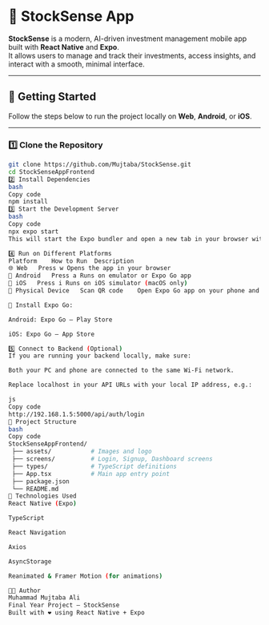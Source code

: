 # 📱 StockSense App

**StockSense** is a modern, AI-driven investment management mobile app built with **React Native** and **Expo**.  
It allows users to manage and track their investments, access insights, and interact with a smooth, minimal interface.  

---

## 🚀 Getting Started

Follow the steps below to run the project locally on **Web**, **Android**, or **iOS**.

---

### 1️⃣ Clone the Repository

```bash
git clone https://github.com/Mujtaba/StockSense.git
cd StockSenseAppFrontend
2️⃣ Install Dependencies
bash
Copy code
npm install
3️⃣ Start the Development Server
bash
Copy code
npx expo start
This will start the Expo bundler and open a new tab in your browser with a QR code.

4️⃣ Run on Different Platforms
Platform	How to Run	Description
🌐 Web	Press w	Opens the app in your browser
🤖 Android	Press a	Runs on emulator or Expo Go app
🍎 iOS	Press i	Runs on iOS simulator (macOS only)
📱 Physical Device	Scan QR code	Open Expo Go app on your phone and scan the QR code

📲 Install Expo Go:

Android: Expo Go – Play Store

iOS: Expo Go – App Store

5️⃣ Connect to Backend (Optional)
If you are running your backend locally, make sure:

Both your PC and phone are connected to the same Wi-Fi network.

Replace localhost in your API URLs with your local IP address, e.g.:

js
Copy code
http://192.168.1.5:5000/api/auth/login
🧩 Project Structure
bash
Copy code
StockSenseAppFrontend/
 ├── assets/           # Images and logo
 ├── screens/          # Login, Signup, Dashboard screens
 ├── types/            # TypeScript definitions
 ├── App.tsx           # Main app entry point
 ├── package.json
 └── README.md
🧠 Technologies Used
React Native (Expo)

TypeScript

React Navigation

Axios

AsyncStorage

Reanimated & Framer Motion (for animations)

👨‍💻 Author
Muhammad Mujtaba Ali
Final Year Project — StockSense
Built with ❤️ using React Native + Expo